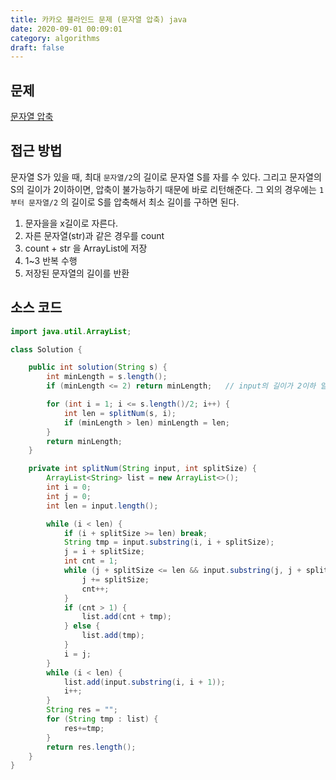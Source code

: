 ```yaml
---
title: 카카오 블라인드 문제 (문자열 압축) java
date: 2020-09-01 00:09:01
category: algorithms
draft: false
---
```



## 문제
[문자열 압축](https://programmers.co.kr/learn/courses/30/lessons/60057)

## 접근 방법
문자열 S가 있을 때, 최대 `문자열/2`의 길이로 문자열 S를 자를 수 있다.  그리고 문자열의 S의 길이가 2이하이면, 압축이 불가능하기 때문에 바로 리턴해준다.
그 외의 경우에는 `1부터 문자열/2` 의 길이로 S를 압축해서 최소 길이를 구하면 된다.

1. 문자을을 x길이로 자른다.
2. 자른 문자열(str)과 같은 경우를 count
3. count + str 을 ArrayList에 저장
4. 1~3 반복 수행
5. 저장된 문자열의 길이를 반환

## 소스 코드

```java
import java.util.ArrayList;

class Solution {

    public int solution(String s) {
        int minLength = s.length();
        if (minLength <= 2) return minLength;   // input의 길이가 2이하 일 때, 압출 불가능

        for (int i = 1; i <= s.length()/2; i++) {
            int len = splitNum(s, i);
            if (minLength > len) minLength = len;
        }
        return minLength;
    }

    private int splitNum(String input, int splitSize) {
        ArrayList<String> list = new ArrayList<>();
        int i = 0;
        int j = 0;
        int len = input.length();

        while (i < len) {
            if (i + splitSize >= len) break;
            String tmp = input.substring(i, i + splitSize);
            j = i + splitSize;
            int cnt = 1;
            while (j + splitSize <= len && input.substring(j, j + splitSize).equals(tmp)) {
                j += splitSize;
                cnt++;
            }
            if (cnt > 1) {
                list.add(cnt + tmp);
            } else {
                list.add(tmp);
            }
            i = j;
        }
        while (i < len) {
            list.add(input.substring(i, i + 1));
            i++;
        }
        String res = "";
        for (String tmp : list) {
            res+=tmp;
        }
        return res.length();
    }
}
```
